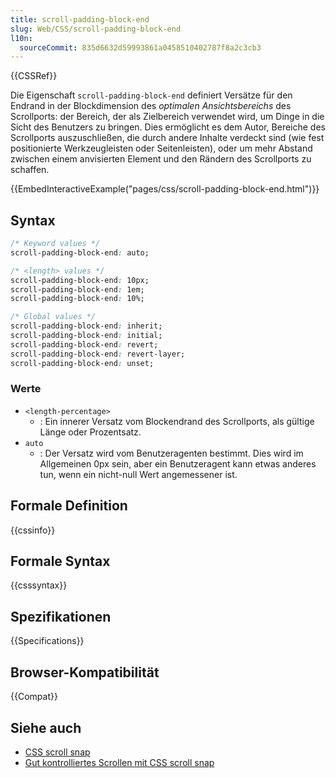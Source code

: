 ```yaml
---
title: scroll-padding-block-end
slug: Web/CSS/scroll-padding-block-end
l10n:
  sourceCommit: 835d6632d59993861a0458510402787f8a2c3cb3
---
```


{{CSSRef}}

Die Eigenschaft `scroll-padding-block-end` definiert Versätze für den Endrand in der Blockdimension des _optimalen Ansichtsbereichs_ des Scrollports: der Bereich, der als Zielbereich verwendet wird, um Dinge in die Sicht des Benutzers zu bringen. Dies ermöglicht es dem Autor, Bereiche des Scrollports auszuschließen, die durch andere Inhalte verdeckt sind (wie fest positionierte Werkzeugleisten oder Seitenleisten), oder um mehr Abstand zwischen einem anvisierten Element und den Rändern des Scrollports zu schaffen.

{{EmbedInteractiveExample("pages/css/scroll-padding-block-end.html")}}

## Syntax

```css
/* Keyword values */
scroll-padding-block-end: auto;

/* <length> values */
scroll-padding-block-end: 10px;
scroll-padding-block-end: 1em;
scroll-padding-block-end: 10%;

/* Global values */
scroll-padding-block-end: inherit;
scroll-padding-block-end: initial;
scroll-padding-block-end: revert;
scroll-padding-block-end: revert-layer;
scroll-padding-block-end: unset;
```

### Werte

- `<length-percentage>`
  - : Ein innerer Versatz vom Blockendrand des Scrollports, als gültige Länge oder Prozentsatz.
- `auto`
  - : Der Versatz wird vom Benutzeragenten bestimmt. Dies wird im Allgemeinen 0px sein, aber ein Benutzeragent kann etwas anderes tun, wenn ein nicht-null Wert angemessener ist.

## Formale Definition

{{cssinfo}}

## Formale Syntax

{{csssyntax}}

## Spezifikationen

{{Specifications}}

## Browser-Kompatibilität

{{Compat}}

## Siehe auch

- [CSS scroll snap](/de/docs/Web/CSS/CSS_scroll_snap)
- [Gut kontrolliertes Scrollen mit CSS scroll snap](https://web.dev/articles/css-scroll-snap)
